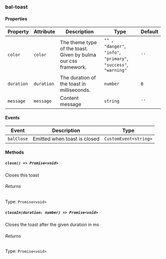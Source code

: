 ### bal-toast
 
#### Properties

| Property   | Attribute  | Description                                                    | Type                                                                        | Default |
| ---------- | ---------- | -------------------------------------------------------------- | --------------------------------------------------------------------------- | ------- |
| `color`    | `color`    | The theme type of the toast. Given by bulma our css framework. | `"" `, ` "danger" `, ` "info" `, ` "primary" `, ` "success" `, ` "warning"` | `''`    |
| `duration` | `duration` | The duration of the toast in milliseconds.                     | `number`                                                                    | `0`     |
| `message`  | `message`  | Content message                                                | `string`                                                                    | `''`    |


#### Events

| Event      | Description                  | Type                  |
| ---------- | ---------------------------- | --------------------- |
| `balClose` | Emitted when toast is closed | `CustomEvent<string>` |


#### Methods

##### `close() => Promise<void>`

Closes this toast

###### Returns

Type: `Promise<void>`



##### `closeIn(duration: number) => Promise<void>`

Closes the toast after the given duration in ms

###### Returns

Type: `Promise<void>`




 